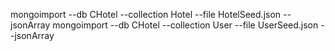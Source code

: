 mongoimport --db CHotel --collection Hotel  --file HotelSeed.json --jsonArray
mongoimport --db CHotel --collection User  --file UserSeed.json --jsonArray